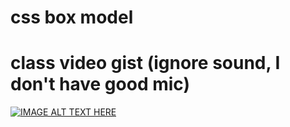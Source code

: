 # css box model
# class video gist (ignore sound, I don't have good mic)
[![IMAGE ALT TEXT HERE](https://img.youtube.com/vi/6ymudDvrCiw/0.jpg)](https://www.youtube.com/watch?v=6ymudDvrCiw)
